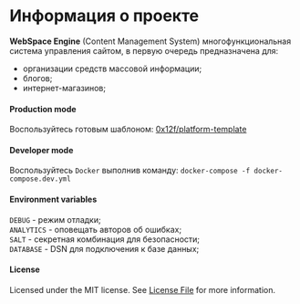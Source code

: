 Информация о проекте
====
**WebSpace Engine** (Content Management System) многофункциональная система управления сайтом,
в первую очередь предназначена для:
* организации средств массовой информации;
* блогов;
* интернет-магазинов;

#### Production mode
Воспользуйтесь готовым шаблоном: [0x12f/platform-template](https://github.com/0x12f/platform-template)

#### Developer mode
Воспользуйтесь `Docker` выполнив команду: `docker-compose -f docker-compose.dev.yml`

#### Environment variables
`DEBUG` - режим отладки;  
`ANALYTICS` - оповещать авторов об ошибках;  
`SALT` - секретная комбинация для безопасности;  
`DATABASE` - DSN для подключения к базе данных;

#### License
Licensed under the MIT license. See [License File](LICENSE.md) for more information.
